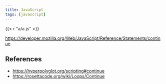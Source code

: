 ```yaml
---
title: JavaScript
tags: [javascript]
---
```


{{< r "a/a.js" >}}

<https://developer.mozilla.org/Web/JavaScript/Reference/Statements/continue>

## References

- <https://hyperpolyglot.org/scripting#continue>
- <https://rosettacode.org/wiki/Loops/Continue>
